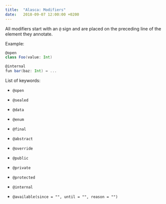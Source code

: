 ```yaml
---
title:  "Alasca: Modifiers"
date:   2018-09-07 12:00:00 +0200
---
```


All modifiers start with an `@` sign and are placed on the preceding line of the element they annotate.

Example:

```scala
@open
class Foo(value: Int)

@internal
fun bar(baz: Int) = ...
```

List of keywords:

- `@open`
- `@sealed`
- `@data`
- `@enum`
- `@final`

- `@abstract`
- `@override`

- `@public`
- `@private`
- `@protected`
- `@internal`

- `@available(since = "", until = "", reason = "")`
